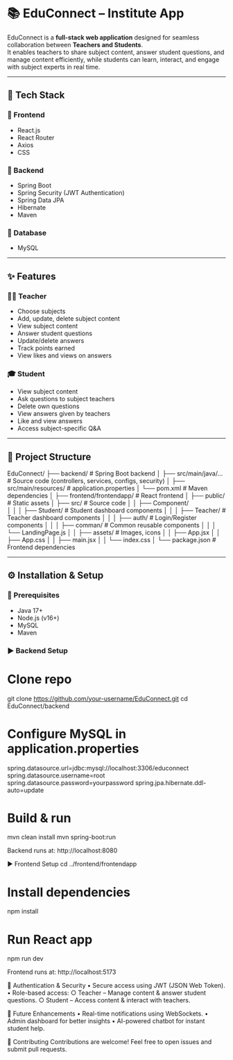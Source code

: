 # 📚 EduConnect – Institute App

EduConnect is a **full-stack web application** designed for seamless collaboration between **Teachers and Students**.  
It enables teachers to share subject content, answer student questions, and manage content efficiently, while students can learn, interact, and engage with subject experts in real time.

---

## 🚀 Tech Stack

### 🔹 Frontend
- React.js  
- React Router  
- Axios  
- CSS  

### 🔹 Backend
- Spring Boot  
- Spring Security (JWT Authentication)  
- Spring Data JPA  
- Hibernate  
- Maven  

### 🔹 Database
- MySQL  

---

## ✨ Features

### 👩‍🏫 Teacher
- Choose subjects  
- Add, update, delete subject content  
- View subject content  
- Answer student questions  
- Update/delete answers  
- Track points earned  
- View likes and views on answers  

### 🎓 Student
- View subject content  
- Ask questions to subject teachers  
- Delete own questions  
- View answers given by teachers  
- Like and view answers  
- Access subject-specific Q&A  

---

## 📂 Project Structure

EduConnect/
├── backend/                # Spring Boot backend
│   ├── src/main/java/...   # Source code (controllers, services, configs, security)
│   ├── src/main/resources/ # application.properties
│   └── pom.xml             # Maven dependencies
│
├── frontend/frontendapp/   # React frontend
│   ├── public/             # Static assets
│   ├── src/                # Source code
│   │   ├── Component/      
│   │   │   ├── Student/    # Student dashboard components
│   │   │   ├── Teacher/    # Teacher dashboard components
│   │   │   ├── auth/       # Login/Register components
│   │   │   ├── comman/     # Common reusable components
│   │   │   └── LandingPage.js
│   │   ├── assets/         # Images, icons
│   │   ├── App.jsx
│   │   ├── App.css
│   │   ├── main.jsx
│   │   └── index.css
│   └── package.json        # Frontend dependencies



---

## ⚙️ Installation & Setup

### 🔧 Prerequisites
- Java 17+  
- Node.js (v16+)  
- MySQL  
- Maven  

### ▶️ Backend Setup

# Clone repo
git clone https://github.com/your-username/EduConnect.git
cd EduConnect/backend

# Configure MySQL in application.properties
spring.datasource.url=jdbc:mysql://localhost:3306/educonnect
spring.datasource.username=root
spring.datasource.password=yourpassword
spring.jpa.hibernate.ddl-auto=update

# Build & run
mvn clean install
mvn spring-boot:run

Backend runs at: http://localhost:8080

▶️ Frontend Setup
cd ../frontend/frontendapp

# Install dependencies
npm install

# Run React app
npm run dev

Frontend runs at: http://localhost:5173

🔐 Authentication & Security
	• Secure access using JWT (JSON Web Token).
	• Role-based access:
		○ Teacher – Manage content & answer student questions.
		○ Student – Access content & interact with teachers.

🌟 Future Enhancements
	• Real-time notifications using WebSockets.
	• Admin dashboard for better insights
	• AI-powered chatbot for instant student help.

🤝 Contributing
Contributions are welcome! Feel free to open issues and submit pull requests.


